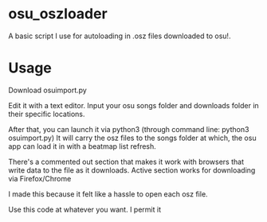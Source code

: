 # osu_oszloader
A basic script I use for autoloading in .osz files downloaded to osu!.

# Usage

Download osuimport.py

Edit it with a text editor. Input your osu songs folder and downloads folder in their specific locations.

After that, you can launch it via python3 (through command line: python3 osuimport.py) It will carry the osz files to the songs folder
at which, the osu app can load it in with a beatmap list refresh.

There's a commented out section that makes it work with browsers that write data to the file as it downloads. Active section works for downloading via Firefox/Chrome

I made this because it felt like a hassle to open each osz file.

Use this code at whatever you want. I permit it

